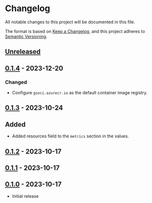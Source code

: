 # Changelog

All notable changes to this project will be documented in this file.

The format is based on [Keep a Changelog](https://keepachangelog.com/en/1.0.0/),
and this project adheres to [Semantic Versioning](https://semver.org/spec/v2.0.0.html).

## [Unreleased]

## [0.1.4] - 2023-12-20

### Changed

- Configure `gsoci.azurecr.io` as the default container image registry.

## [0.1.3] - 2023-10-24

## Added

- Added resources field to the `metrics` section in the values.

## [0.1.2] - 2023-10-17

## [0.1.1] - 2023-10-17

## [0.1.0] - 2023-10-17

- Initial release

[Unreleased]: https://github.com/giantswarm/memcached-app/compare/v0.1.4...HEAD
[0.1.4]: https://github.com/giantswarm/memcached-app/compare/v0.1.3...v0.1.4
[0.1.3]: https://github.com/giantswarm/memcached-app/compare/v0.1.2...v0.1.3
[0.1.2]: https://github.com/giantswarm/memcached-app/compare/v0.1.1...v0.1.2
[0.1.1]: https://github.com/giantswarm/memcached-app/compare/v0.1.0...v0.1.1
[0.1.0]: https://github.com/giantswarm/memcached-app/releases/tag/v0.1.0
